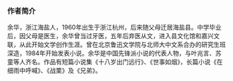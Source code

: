 
### 作者简介

余华，浙江海盐人，1960年出生于浙江杭州，后来随父母迁居海盐县。中学毕业后，因父母是医生，余华曾当过牙医，五年后弃医从文，进入县文化馆和嘉兴文联，从此开始文学创作生涯。曾在北京鲁迅文学院与北师大中文系合办的研究生班深造，1984年开始发表小说。余华是中国先锋派小说的代表人物，与叶兆言、苏童等人齐名。作品有短篇小说集《十八岁出门远行》、《世事如烟》，长篇小说《在细雨中呼喊》、《战栗》及《兄弟》。

